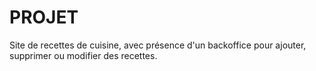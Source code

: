 # PROJET 
Site de recettes de cuisine, avec présence d'un backoffice pour ajouter, supprimer ou modifier des recettes.
